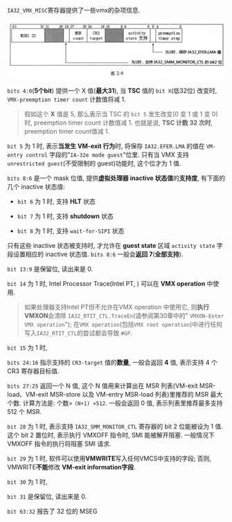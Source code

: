 

`IA32_VMX_MISC`寄存器提供了一些vmx的杂项信息.

![2020-06-28-23-20-30.png](./images/2020-06-28-23-20-30.png)

`bits 4:0`(**5个bit**) 提供一个 X 值(**最大31**), 当 **TSC** 值的 `bit X`(低32位) 改变时, `VMX-preemption timer count` 计数值将减 1. 

>假如这个 **X** 值是 5, 那么表示当 TSC 的 `bit 5` 发生改变(0 变 1 或 1 变 0) 时, preemption timer count 计数值减 1. 也就是说, **TSC 计数 32 次时**, preemption timer count值减 1.

`bit 5` 为 1 时, 表示**当发生 VM-exit 行为**时, 将保存 `IA32.EFER.LMA` 的值在 `VM-entry control` 字段的"`IA-32e mode guest`"位里. 只有当 VMX 支持 `unrestricted guest`(不受限制的 guest)功能时, 这个位才为 1 值. 

`bits 8:6` 是一个 mask 位值, 提供**虚拟处理器 inactive 状态值**的**支持度**, 有下面的几个 inactive 状态值: 

* `bit 6` 为 1 时, 支持 **HLT** 状态

* `bit 7` 为 1 时, 支持 **shutdown** 状态

* `bit 8` 为 1 时, 支持 `wait-for-SIPI` 状态

只有这些 inactive 状态被支持时, 才允许在 **guest state** 区域 `activity state` 字段设置相应的 inactive 状态值. `bits 8:6` 一般会**返回 7**(**全部支持**). 

`bit 13:9` 是保留位, 读出来是 0.

`bit 14` 为 1 时, Intel Processor Trace(Intel PT, ) 可以在 **VMX operation** 中使用. 

> 如果处理器支持Intel PT但不允许在VMX operation 中使用它, 则**执行VMXON**会清除 `IA32_RTIT_CTL.TraceEn`(请参阅第30章中的" `VMXON-Enter VMX operation`"); 在`VMX operation`(包括`VMX root operation`)中进行任何写入`IA32_RTIT_CTL`的尝试都会导致 `#GP`.

`bit 15` 为 1 时, 

`bits 24:16` 指示支持的 `CR3-target` 值的**数量**, 一般会返回 **4** 值, 表示支持 4 个 CR3 寄存器目标值. 

`bits 27:25` 返回一个 N 值, 这个 N 值用来计算出在 MSR 列表(VM-exit MSR-load、VM-exit MSR-store 以及 VM-entry MSR-load 列表)里推荐的 MSR 最大个数. 计算方法是: 个数= `(N+1) ×512`. 一般会返回 0 值, 表示列表里推荐最多支持 512 个 MSR. 

`bit 28` 为 1 时, 表示支持 `IA32_SMM_MONITOR_CTL` 寄存器的 bit 2 位能被设为 1 值. 这个 bit 2 置位时, 表示执行 VMXOFF 指令时, SMI 能被解开阻塞. 一般情况下  VMXOFF 指令的执行将阻塞 SMI 请求. 

`bit 29` 为 1 时, 软件可以使用**VMWRITE**写入任何VMCS中支持的字段; 否则, VMWRITE**不能**修改 **VM-exit information字段**. 

`bit 30` 为 1 时, 

`bit 31` 是保留位, 读出来是 0.

`bit 63:32` 报告了 32 位的 MSEG 

